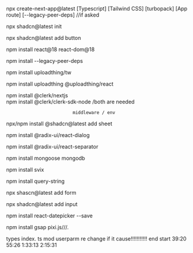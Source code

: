 npx create-next-app@latest
      [Typescript]
      [Tailwind CSS]
      [turbopack]
      [App route]
      [--legacy-peer-deps] //if asked 

npx shadcn@latest init

npx shadcn@latest add button

npm install react@18 react-dom@18

npm install --legacy-peer-deps

npm install uploadthing/tw

npm install uploadthing @uploadthing/react

npm install @clerk/nextjs          
npm install @clerk/clerk-sdk-node   /both are needed

                             middleware / env 

npx/npm install @shadcn@latest add sheet

npm install @radix-ui/react-dialog

npm install @radix-ui/react-separator

npm install mongoose mongodb

npm install svix

npm install query-string

npx shascn@latest add form

npx shadcn@latest add input

npm install react-datepicker --save


npm install gsap pixi.js///.




types index. ts mod userparm re change if it cause!!!!!!!!!!!
end start 39:20  55:26   1:33:13  2:15:31
